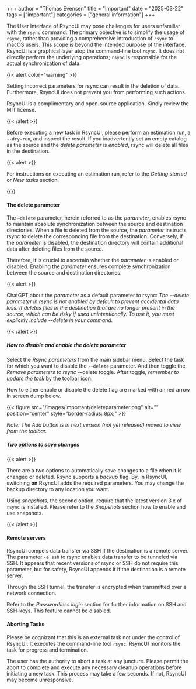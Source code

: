 +++
author = "Thomas Evensen"
title = "Important"
date = "2025-03-22"
tags = ["important"]
categories = ["general information"]
+++

The User Interface of RsyncUI may pose challenges for users unfamiliar with the `rsync` command. The primary objective is to simplify the usage of `rsync`, rather than providing a comprehensive introduction of `rsync` to macOS users. This scope is beyond the intended purpose of the interface. RsyncUI is a graphical layer atop the command-line tool `rsync`. It does not directly perform the underlying operations; `rsync` is responsible for the actual synchronization of data.

{{< alert color="warning" >}}

Setting incorrect parameters for rsync can result in the deletion of data. Furthermore, RsyncUI does not prevent you from performing such actions.

RsyncUI is a complimentary and open-source application. Kindly review the MIT license.

{{< /alert >}}

Before executing a new task in RsyncUI, please perform an estimation run, a `--dry-run`, and inspect the result. If you inadvertently set an empty catalog as the source and the *delete parameter* is *enabled*, rsync will delete all files in the destination.

{{< alert >}}

For instructions on executing an estimation run, refer to the *Getting started* or *New tasks*  section.

{{</alert >}}

#### The delete parameter

The `—delete` parameter, herein referred to as the *parameter*, enables rsync to maintain absolute synchronization between the source and destination directories. When a file is deleted from the source, the *parameter* instructs rsync to delete the corresponding file from the destination. Conversely, if the *parameter* is disabled, the destination directory will contain additional data after deleting files from the source.

Therefore, it is crucial to ascertain whether the *parameter* is enabled or disabled. Enabling the *parameter* ensures complete synchronization between the source and destination directories.

{{< alert >}}

ChatGPT about the *parameter* as a default parameter to rsync: *The --delete parameter in rsync is not enabled by default to prevent accidental data loss. It deletes files in the destination that are no longer present in the source, which can be risky if used unintentionally. To use it, you must explicitly include --delete in your command.*

{{< /alert >}}

##### How to disable and enable the delete parameter

Select the *Rsync parameters* from the main sidebar menu.  Select the task for which you want to disable the `--delete` parameter. And then toggle the *Remove parameters to rsync* --delete toggle. After toggle, *remember to update the task* by the toolbar icon.

How to either enable or disable the delete flag are marked with an red arrow in screen dump below.

{{< figure src="/images/important/deleteparameter.png" alt="" position="center" style="border-radius: 8px;" >}}

*Note: The Add  button is in next version (not yet released) moved to view from the toolbar.*

##### Two options to save changes

{{< alert >}}

There are a two options to automatically save changes to a file when it is changed or deleted. Rsync supports a *backup* flag. By, in RsyncUI, switching **on** RsyncUI adds the required parameters. You may change the backup directory to any location you want.  

Using *snapshots*, the second option,  require that the latest version 3.x of `rsync` is installed. Please refer to the *Snapshots* section how to enable and use snapshots.

{{< /alert >}}

#### Remote servers

RsyncUI compels data transfer via SSH if the destination is a remote server. The parameter `-e ssh` to rsync enables data transfer to be tunneled via SSH. It appears that recent versions of rsync or SSH do not require this parameter, but for safety, RsyncUI appends it if the destination is a remote server.

Through the SSH tunnel, the transfer is encrypted when transmitted over a network connection.

Refer to the *Passwordless login* section for further information on SSH and SSH-keys. This feature cannot be disabled.

#### Aborting Tasks

Please be cognizant that this is an external task not under the control of RsyncUI. It executes the command-line tool `rsync`.
RsyncUI monitors the task for progress and termination.

The user has the authority to abort a task at any juncture. Please permit the abort to complete and execute any necessary cleanup operations before initiating a new task. This process may take a few seconds. If not, RsyncUI may become unresponsive.
